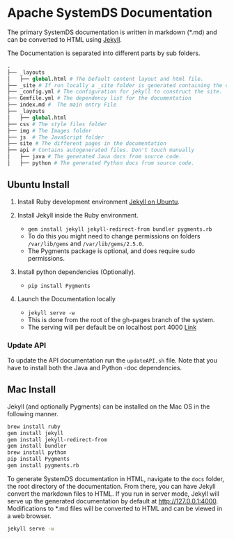 <!--
{% comment %}
Licensed to the Apache Software Foundation (ASF) under one or more
contributor license agreements.  See the NOTICE file distributed with
this work for additional information regarding copyright ownership.
The ASF licenses this file to you under the Apache License, Version 2.0
(the "License"); you may not use this file except in compliance with
the License.  You may obtain a copy of the License at

http://www.apache.org/licenses/LICENSE-2.0

Unless required by applicable law or agreed to in writing, software
distributed under the License is distributed on an "AS IS" BASIS,
WITHOUT WARRANTIES OR CONDITIONS OF ANY KIND, either express or implied.
See the License for the specific language governing permissions and
limitations under the License.
{% endcomment %}
-->

# Apache SystemDS Documentation

The primary SystemDS documentation is written in markdown (*.md) and can be converted to HTML using
[Jekyll](http://jekyllrb.com).

The Documentation is separated into different parts by sub folders.

``` py
.
├── _layouts
│   ├── global.html # The Default content layout and html file.
├── _site # If run locally a _site folder is generated containing the compiled site.
├── _config.yml # The configuration for jekyll to construct the site.
├── Gemfile.yml # The dependency list for the documentation
├── index.md #  The main entry File
├── _layouts
│   ├── global.html
├── css # The style files folder
├── img # The Images folder
├── js  # The JavaScript folder
├── site # The different pages in the documentation
├── api # Contains autogenerated files. Don't touch manually
│   ├── java # The generated Java docs from source code.
│   ├── python # The generated Python docs from source code.
```

## Ubuntu Install

1. Install Ruby development environment [Jekyll on Ubuntu](https://jekyllrb.com/docs/installation/ubuntu/).
2. Install Jekyll inside the Ruby environment.

   - `gem install jekyll jekyll-redirect-from bundler pygments.rb`
   - To do this you might need to change permissions on folders `/var/lib/gems` and `/var/lib/gems/2.5.0`.
   - The Pygments package is optional, and does require sudo permissions.

3. Install python dependencies (Optionally).

   - `pip install Pygments`

4. Launch the Documentation locally

   - `jekyll serve -w`
   - This is done from the root of the gh-pages branch of the system.
   - The serving will per default be on localhost port 4000 [Link](http://localhost:4000)

### Update API

To update the API documentation run the `updateAPI.sh` file.
Note that you have to install both the Java and Python -doc dependencies.

## Mac Install

Jekyll (and optionally Pygments) can be installed on the Mac OS in the following manner.

```bash
brew install ruby
gem install jekyll
gem install jekyll-redirect-from
gem install bundler
brew install python
pip install Pygments
gem install pygments.rb
```

To generate SystemDS documentation in HTML, navigate to the ```docs``` folder, the root directory of the
documentation. From there, you can have Jekyll convert the markdown files to HTML. If you run in server mode,
Jekyll will serve up the generated documentation by default at <http://127.0.0.1:4000>. Modifications
to *.md files will be converted to HTML and can be viewed in a web browser.

```bash
jekyll serve -w
```
